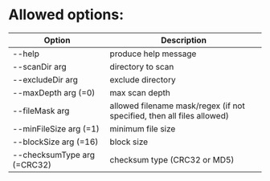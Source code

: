 # Allowed options:
| Option | Description |
| ------ | ------ |
| --help | produce help message |
| --scanDir arg | directory to scan |
| --excludeDir arg | exclude directory |
| --maxDepth arg (=0) | max scan depth |
| --fileMask arg | allowed filename mask/regex (if not specified, then all files allowed) |
| --minFileSize arg (=1) | minimum file size |
| --blockSize arg (=16) | block size |
| --checksumType arg (=CRC32) | checksum type (CRC32 or MD5) |
